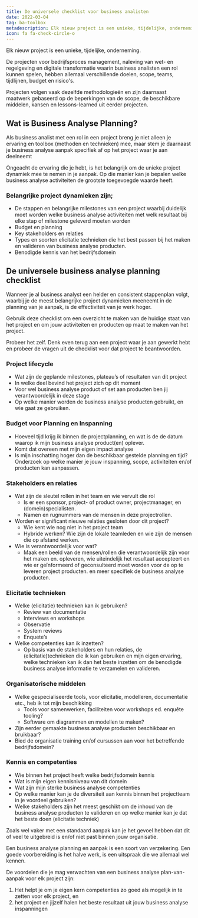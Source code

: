 ```yaml
---
title: De universele checklist voor business analisten
date: 2022-03-04
tag: ba-toolbox
metadescription: Elk nieuw project is een unieke, tijdelijke, onderneming.
icon: fa fa-check-circle-o
---
```


Elk nieuw project is een unieke, tijdelijke, onderneming.

De projecten voor bedrijfsproces management, naleving van wet- en regelgeving en digitale transformatie waarin business analisten een rol kunnen spelen, hebben allemaal verschillende doelen, scope, teams, tijdlijnen, budget en risico's. 

Projecten volgen vaak dezelfde methodologieën en zijn daarnaast maatwerk gebaseerd op de beperkingen van de scope, de beschikbare middelen, kansen en lessons-learned uit eerder projecten.

## Wat is Business Analyse Planning?

Als business analist met een rol in een project breng je niet alleen je ervaring en toolbox (methoden en technieken) mee, maar stem je daarnaast je business analyse aanpak specifiek af op het project waar je aan deelneemt

Ongeacht de ervaring die je hebt, is het belangrijk om de unieke project dynamiek mee te nemen in je aanpak. Op die manier kan je bepalen welke business analyse activiteiten de grootste toegevoegde waarde heeft.

### Belangrijke project dynamieken zijn;

- De stappen en belangrijke milestones van een project waarbij duidelijk moet worden welke business analyse activiteiten met welk resultaat bij elke stap of milestone geleverd moeten worden
- Budget en planning
- Key stakeholders en relaties
- Types en soorten elicitatie technieken die het best passen bij het maken en valideren van business analyse producten.
- Benodigde kennis van het bedrijfsdomein

## De universele business analyse planning checklist

Wanneer je al business analyst een helder en consistent stappenplan volgt, waarbij je de meest belangrijke project dynamieken meeneemt in de planning van je aanpak, is de effectiviteit van je werk hoger.

Gebruik deze checklist om een overzicht te maken van de huidige staat van het project en om jouw activiteiten en producten op maat te maken van het project.

Probeer het zelf. Denk even terug aan een project waar je aan gewerkt hebt en probeer de vragen uit de checklist voor dat project te beantwoorden.

### Project lifecycle

- Wat zijn de geplande milestones, plateau’s of resultaten van dit project
- In welke deel bevind het project zich op dit moment
- Voor wel business analyse product of set aan producten ben jij verantwoordelijk in deze stage
- Op welke manier worden de business analyse producten gebruikt, en wie gaat ze gebruiken.

### Budget voor Planning en Inspanning

- Hoeveel tijd krijg ik binnen de projectplanning, en wat is de de datum waarop ik mijn business analyse product(en) oplever.
- Komt dat overeen met mijn eigen impact analyse
- Is mijn inschatting hoger dan de beschikbaar gestelde planning en tijd? Onderzoek op welke manier je jouw inspanning, scope, activiteiten en/of producten kan aanpassen.

### Stakeholders en relaties

- Wat zijn de sleutel rollen in het team en wie vervult die rol
	- Is er een sponsor, project- of product owner, projectmanager, en (domein)specialisten.
	- Namen en rugnummers van de mensen in deze projectrollen.
- Worden er significant nieuwe relaties gesloten door dit project?
	- Wie kent wie nog niet in het project team
	- Hybride werken? Wie zijn de lokale teamleden en wie zijn de mensen die op afstand werken.
- Wie is verantwoordelijk voor wat?
	- Maak een beeld van de mensen/rollen die verantwoordelijk zijn voor het maken en. opleveren, wie uiteindelijk het resultaat accepteert en wie er geïnformeerd of geconsulteerd moet worden voor de op te leveren project producten. en meer specifiek de business analyse producten.

### Elicitatie technieken

- Welke (elicitatie) technieken kan ik gebruiken?
	- Review van documentatie
	- Interviews en workshops
	- Observatie
	- System reviews
	- Enquete’s
- Welke competenties kan ik inzetten?
	- Op basis van de stakeholders en hun relaties, de (elicitatie)technieken die ik kan gebruiken en mijn eigen ervaring, welke technieken kan ik dan het beste inzetten om de benodigde business analyse informatie te verzamelen en valideren.
										 
### Organisatorische middelen

- Welke gespecialiseerde tools, voor elicitatie, modelleren, documentatie etc., heb ik tot mijn beschikking
	- Tools voor samenwerken, faciliteiten voor workshops ed. enquête tooling?
	- Software om diagrammen en modellen te maken?
- Zijn eerder gemaakte business analyse producten beschikbaar en bruikbaar?
- Bied de organisatie training en/of cursussen aan voor het betreffende bedrijfsdomein?

### Kennis en competenties

- Wie binnen het project heeft welke bedrijfsdomein kennis
- Wat is mijn eigen kennisniveau van dit domein
- Wat zijn mijn sterke business analyse competenties
- Op welke manier kan je de diversiteit aan kennis binnen het projectteam in je voordeel gebruiken?
- Welke stakeholders zijn het meest geschikt om de inhoud van de business analyse producten te valideren en op welke manier kan je dat het beste doen (elicitatie techniek)

Zoals wel vaker met een standaard aanpak kan je het gevoel hebben dat dit of veel te uitgebreid is en/of niet past binnen jouw organisatie.

Een business analyse planning en aanpak is een soort van verzekering. Een goede voorbereiding is het halve werk, is een uitspraak die we allemaal wel kennen. 

De voordelen die je mag verwachten van een business analyse plan-van-aanpak voor elk project zijn:
1. Het helpt je om je eigen kern competenties zo goed als mogelijk in te zetten voor elk project, en
2. het project en jijzelf halen het beste resultaat uit jouw business analyse inspanningen